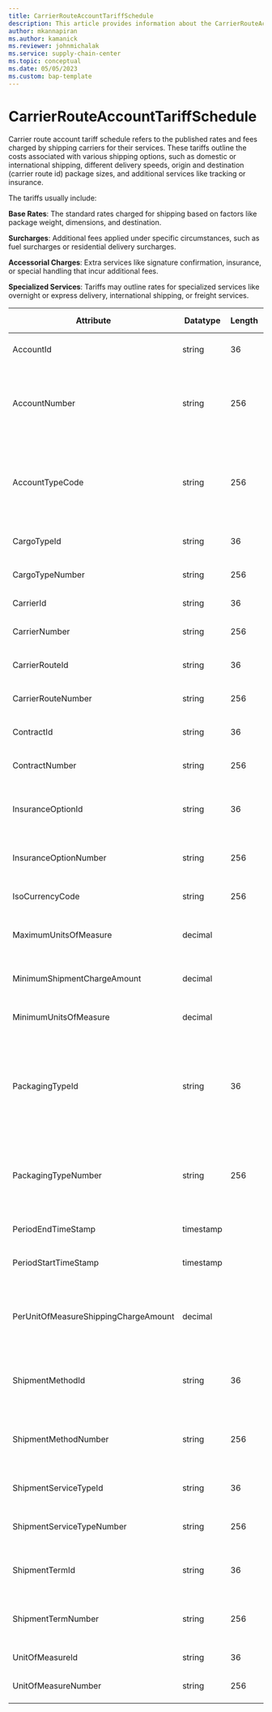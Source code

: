 ```yaml
---
title: CarrierRouteAccountTariffSchedule
description: This article provides information about the CarrierRouteAccountTariffSchedule entity.
author: mkannapiran
ms.author: kamanick
ms.reviewer: johnmichalak
ms.service: supply-chain-center
ms.topic: conceptual
ms.date: 05/05/2023
ms.custom: bap-template
---
```


# CarrierRouteAccountTariffSchedule

Carrier route account tariff schedule refers to the published rates and fees charged by shipping carriers for their services. These tariffs outline the costs associated with various shipping options, such as domestic or international shipping, different delivery speeds, origin and destination (carrier route id) package sizes, and additional services like tracking or insurance.

The tariffs usually include:

**Base Rates**: The standard rates charged for shipping based on factors like package weight, dimensions, and destination.

**Surcharges**: Additional fees applied under specific circumstances, such as fuel surcharges or residential delivery surcharges.

**Accessorial Charges**: Extra services like signature confirmation, insurance, or special handling that incur additional fees.

**Specialized Services**: Tariffs may outline rates for specialized services like overnight or express delivery, international shipping, or freight services.


|	Attribute	|	Datatype	|	Length	|	Primary Key	|	Description	|
|---------------|--------|------|----------|-----------|
|	AccountId	|	string	|	36	|	No	|	The unique ID of the account.	|
|	AccountNumber	|	string	|	256	|	Yes	|	Number or code for the account used to search for and identify the account in system views.	|
|	AccountTypeCode	|	string	|	256	|	No	|	Indicates the type of account. For example, an account type can be "Vendor" or "Customer".	|
|	CargoTypeId	|	string	|	36	|	No	|	Unique ID of the cargo type.	|
|	CargoTypeNumber	|	string	|	256	|	Yes	|	Unique number of the cargo type.	|
|	CarrierId	|	string	|	36	|	No	|	The unique ID of the carrier.	|
|	CarrierNumber	|	string	|	256	|	Yes	|	The unique number of the carrier.	|
|	CarrierRouteId	|	string	|	36	|	No	|	The unique ID of the carrier route.	|
|	CarrierRouteNumber	|	string	|	256	|	Yes	|	The unique number of the carrier route.	|
|	ContractId	|	string	|	36	|	No	|	Unique ID of the contract with carrier.	|
|	ContractNumber	|	string	|	256	|	Yes	|	Contract number with the carrier.	|
|	InsuranceOptionId	|	string	|	36	|	No	|	Type of insurance option for this tariff schedule.	|
|	InsuranceOptionNumber	|	string	|	256	|	Yes	|	Insurance option number of the tariff schedule.	|
|	IsoCurrencyCode	|	string	|	256	|	Yes	|	ISO currency code for this tariff.	|
|	MaximumUnitsOfMeasure	|	decimal	|		|	Yes	|	Maximum units of measure ID or numbe.	|
|	MinimumShipmentChargeAmount	|	decimal	|		|	No	|	Minimum shipment charge amount.	|
|	MinimumUnitsOfMeasure	|	decimal	|		|	Yes	|	Minimum units of measure ID or number.	|
|	PackagingTypeId	|	string	|	36	|	No	|	ID of the packaging type. This string is an internal number autogenerated by Dynamics 365 applications.	|
|	PackagingTypeNumber	|	string	|	256	|	Yes	|	The number of the packaging type. This string is an external number.	|
|	PeriodEndTimeStamp	|	timestamp	|		|	No	|	Validity end date of this record.	|
|	PeriodStartTimeStamp	|	timestamp	|		|	No	|	Validity start date of this record.	|
|	PerUnitOfMeasureShippingChargeAmount	|	decimal	|		|	No	|	Shipping charges or amount, priced per unit of measure. For example, $3 per mile.	|
|	ShipmentMethodId	|	string	|	36	|	No	|	Unique ID of the shipment method for this tariff schedule.	|
|	ShipmentMethodNumber	|	string	|	256	|	Yes	|	Unique number of the shipment method for this tariff schedule.	|
|	ShipmentServiceTypeId	|	string	|	36	|	No	|	Type of shipment service.	|
|	ShipmentServiceTypeNumber	|	string	|	256	|	No	|	Unique number of the shipment service type.	|
|	ShipmentTermId	|	string	|	36	|	No	|	Unique ID of the freight or shipment terms.	|
|	ShipmentTermNumber	|	string	|	256	|	Yes	|	Unique number of the freight or shipment terms.	|
|	UnitOfMeasureId	|	string	|	36	|	No	|	Unit of measure ID.	|
|	UnitOfMeasureNumber	|	string	|	256	|	Yes	|	Unit of measure number.	|
